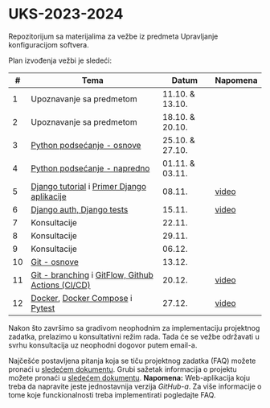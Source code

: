# UKS-2023-2024
Repozitorijum sa materijalima za vežbe iz predmeta Upravljanje konfiguracijom softvera.

Plan izvođenja vežbi je sledeći:

| # | Tema | Datum  | Napomena |
| --- | --- | --- | --- |
| 1 | Upoznavanje sa predmetom | 11.10. & 13.10. | |
| 2 | Upoznavanje sa predmetom | 18.10. & 20.10. | |
| 3 | [Python podsećanje - osnove](https://github.com/vanjamijatov/UKS-materijali/tree/main/Python%20Basics/Python%20lesson) | 25.10. & 27.10. | |
| 4 | [Python podsećanje - napredno](https://github.com/vanjamijatov/UKS-materijali/tree/main/Python%20Basics/Python%20lesson) | 01.11. & 03.11. | |
| 5 | [Django tutorial](https://github.com/vanjamijatov/UKS-materijali/tree/main/Django%20Framework) i  [Primer Django aplikacije](https://github.com/vanjamijatov/UKS-materijali/tree/main/Django%20Application%20Example)  | 08.11. | [video](https://drive.google.com/file/d/12ya6H6NaKd8Qnugz4w06shZZAJKAa5to/view?usp=drive_link) |
| 6 | [Django auth, Django tests](https://github.com/vanjamijatov/UKS-DjangoAuthTestsDocker) | 15.11. | [video](https://drive.google.com/file/d/14L0at2Ct5qdcwPNE-8kR1NNkP6jG_yOa/view?usp=drive_link) |
| 7 | Konsultacije | 22.11. | |
| 8 | Konsultacije | 29.11. | |
| 9 | Konsultacije | 06.12. | |
| 10 | [Git - osnove](https://github.com/vanjamijatov/UKS-materijali/tree/main/Git) | 13.12. |  |
| 11 | [Git - branching](https://github.com/vanjamijatov/UKS-materijali/tree/main/Git) i [GitFlow, Github Actions (CI/CD)](https://github.com/vanjamijatov/UKS-DjangoAuthTestsDocker) | 20.12. | [video](https://drive.google.com/file/d/1FFtNc2z9v7ZJ3Ufyiz4ZEHi8v2uq9h-l/view?usp=drive_link) |
| 12 | [Docker](https://github.com/vanjamijatov/UKS-DjangoAuthTestsDocker), [Docker Compose](https://github.com/vanjamijatov/UKS-DjangoProductionSetup) i [Pytest](https://github.com/vanjamijatov/UKS-materijali/tree/main/Pytest) | 27.12. | [video](https://drive.google.com/file/d/14L0at2Ct5qdcwPNE-8kR1NNkP6jG_yOa/view?usp=drive_link) |

Nakon što završimo sa gradivom neophodnim za implementaciju projektnog zadatka, prelazimo u konsultativni režim rada. Tada će se vežbe održavati u svrhu konsultacija uz neophodni dogovor putem email-a.

Najčešće postavljena pitanja koja se tiču projektnog zadatka (FAQ) možete pronaći u [sledećem dokumentu](https://docs.google.com/document/d/1iekw6HSwoa1iIgp2G5sW72qdfjm1mXq9g99kkge1nEo/edit?usp=drive_link).
Grubi sažetak informacija o projektu možete pronaći u [sledećem dokumentu](Project.md). **Napomena:** Web-aplikacija koju treba da napravite jeste jednostavnija verzija *GitHub-a*. Za više informacije o tome koje funckionalnosti treba implementirati pogledajte FAQ.
